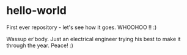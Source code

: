 # hello-world
First ever repository - let's see how it goes. WHOOHOO !! :)

Wassup er'body. 
Just an electrical engineer trying his best to make it through the year.
Peace! :)
